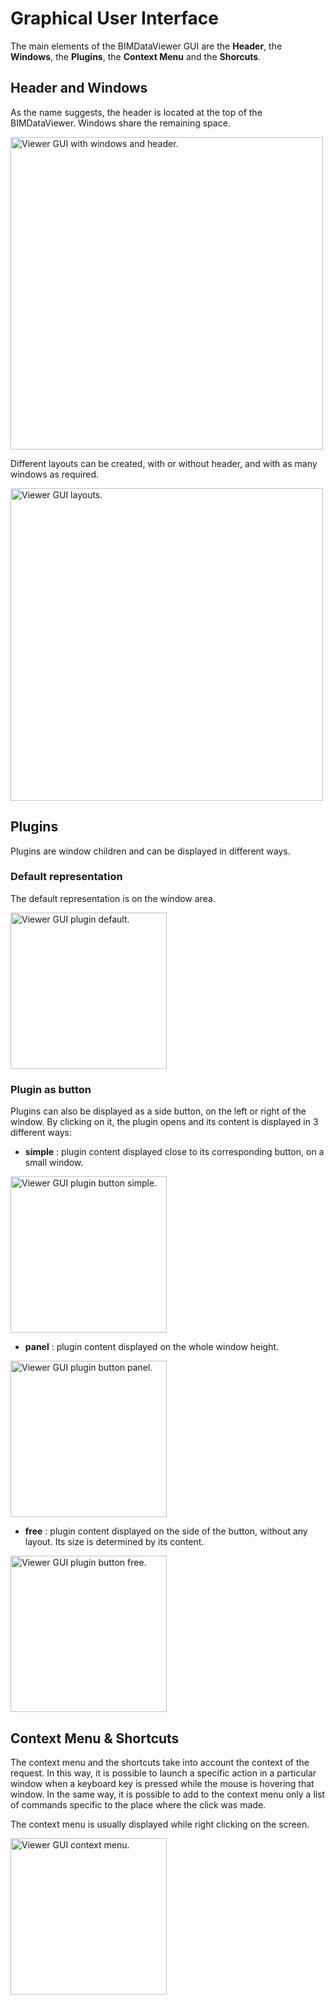 # Graphical User Interface

The main elements of the BIMDataViewer GUI are the **Header**, the **Windows**, the **Plugins**, the **Context Menu** and the **Shorcuts**.

## Header and Windows

As the name suggests, the header is located at the top of the BIMDataViewer. Windows share the remaining space.

<img width=500px src="/assets/img/viewer/viewer-gui-header-and-windows.png" alt="Viewer GUI with windows and header.">


Different layouts can be created, with or without header, and with as many windows as required.

<img width=500px src="/assets/img/viewer/viewer-gui-layouts.png" alt="Viewer GUI layouts.">


## Plugins

Plugins are window children and can be displayed in different ways.

### Default representation

The default representation is on the window area.

<img width=250px src="/assets/img/viewer/viewer-gui-plugin-default.png" alt="Viewer GUI plugin default.">

### Plugin as button

Plugins can also be displayed as a side button, on the left or right of the window. By clicking on it, the plugin opens and its content is displayed in 3 different ways:

- **simple** : plugin content displayed close to its corresponding button, on a small window.

<img width=250px src="/assets/img/viewer/viewer-gui-plugin-button-simple.png" alt="Viewer GUI plugin button simple.">

- **panel** : plugin content displayed on the whole window height.

<img width=250px src="/assets/img/viewer/viewer-gui-plugin-button-panel.png" alt="Viewer GUI plugin button panel.">

- **free** : plugin content displayed on the side of the button, without any layout. Its size is determined by its content.

<img width=250px src="/assets/img/viewer/viewer-gui-plugin-button-free.png" alt="Viewer GUI plugin button free.">

## Context Menu & Shortcuts

The context menu and the shortcuts take into account the context of the request. In this way, it is possible to launch a specific action in a particular window when a keyboard key is pressed while the mouse is hovering that window. In the same way, it is possible to add to the context menu only a list of commands specific to the place where the click was made.

The context menu is usually displayed while right clicking on the screen.

<img width=250px src="/assets/img/viewer/viewer-gui-context-menu.png" alt="Viewer GUI context menu.">
